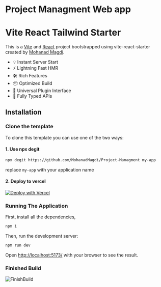 # Project Managment Web app

# Vite React Tailwind Starter

This is a [Vite](https://vitejs.dev/) and [React](https://reactjs.org/) project bootstrapped using vite-react-starter created by [Mohanad Magdi](https://github.com/MohanadMagdi/Project-Managment.git).

- 💡 Instant Server Start
- ⚡️ Lightning Fast HMR
- 🛠️ Rich Features
- 📦 Optimized Build
- 🔩 Universal Plugin Interface
- 🔑 Fully Typed APIs

## Installation

### Clone the template

To clone this template you can use one of the two ways:

#### 1. Use npx degit

```bash
npx degit https://github.com/MohanadMagdi/Project-Managment my-app
```

replace `my-app` with your application name

#### 2. Deploy to vercel

[![Deploy with Vercel](https://vercel.com/button)](https://project-managment-navy.vercel.app/)

### Running The Application

First, install all the dependencies,

```bash
npm i
```

Then, run the development server:

```bash
npm run dev
```

Open [http://localhost:5173/](http://localhost:5173/) with your browser to see the result.

### Finished Build

![FinishBuild](https://github.com/MohanadMagdi/Tic_Tac_Toe_App/issues/1#issue-2119233415)
